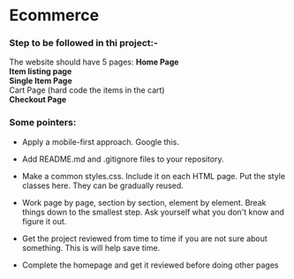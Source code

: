 # Ecommerce
### Step to be followed in thi project:-

The website should have 5 pages:
<b>Home Page</b><br>
<b>Item listing page</b><br>
<b>Single Item Page</b><br>
</b>Cart Page (hard code the items in the cart)</b><br>
<b>Checkout Page</b>

### Some pointers:

* Apply a mobile-first approach. Google this.
* Add README.md and .gitignore files to your repository.
* Make a common styles.css. Include it on each HTML page. Put the style classes here. They can be gradually reused.
* Work page by page, section by section, element by element. Break things down to the smallest step. Ask yourself what you don't know and figure it out.
* Get the project reviewed from time to time if you are not sure about something. This is will help save time.

* Complete the homepage and get it reviewed before doing other pages